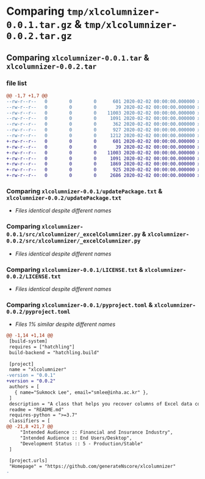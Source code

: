 # Comparing `tmp/xlcolumnizer-0.0.1.tar.gz` & `tmp/xlcolumnizer-0.0.2.tar.gz`

## Comparing `xlcolumnizer-0.0.1.tar` & `xlcolumnizer-0.0.2.tar`

### file list

```diff
@@ -1,7 +1,7 @@
--rw-r--r--   0        0        0      601 2020-02-02 00:00:00.000000 xlcolumnizer-0.0.1/updatePackage.txt
--rw-r--r--   0        0        0       39 2020-02-02 00:00:00.000000 xlcolumnizer-0.0.1/src/xlcolumnizer/__init__.py
--rw-r--r--   0        0        0    11003 2020-02-02 00:00:00.000000 xlcolumnizer-0.0.1/src/xlcolumnizer/_excelColumnizer.py
--rw-r--r--   0        0        0     1091 2020-02-02 00:00:00.000000 xlcolumnizer-0.0.1/LICENSE.txt
--rw-r--r--   0        0        0      362 2020-02-02 00:00:00.000000 xlcolumnizer-0.0.1/README.md
--rw-r--r--   0        0        0      927 2020-02-02 00:00:00.000000 xlcolumnizer-0.0.1/pyproject.toml
--rw-r--r--   0        0        0     1212 2020-02-02 00:00:00.000000 xlcolumnizer-0.0.1/PKG-INFO
+-rw-r--r--   0        0        0      601 2020-02-02 00:00:00.000000 xlcolumnizer-0.0.2/updatePackage.txt
+-rw-r--r--   0        0        0       39 2020-02-02 00:00:00.000000 xlcolumnizer-0.0.2/src/xlcolumnizer/__init__.py
+-rw-r--r--   0        0        0    11003 2020-02-02 00:00:00.000000 xlcolumnizer-0.0.2/src/xlcolumnizer/_excelColumnizer.py
+-rw-r--r--   0        0        0     1091 2020-02-02 00:00:00.000000 xlcolumnizer-0.0.2/LICENSE.txt
+-rw-r--r--   0        0        0     1869 2020-02-02 00:00:00.000000 xlcolumnizer-0.0.2/README.md
+-rw-r--r--   0        0        0      925 2020-02-02 00:00:00.000000 xlcolumnizer-0.0.2/pyproject.toml
+-rw-r--r--   0        0        0     2686 2020-02-02 00:00:00.000000 xlcolumnizer-0.0.2/PKG-INFO
```

### Comparing `xlcolumnizer-0.0.1/updatePackage.txt` & `xlcolumnizer-0.0.2/updatePackage.txt`

 * *Files identical despite different names*

### Comparing `xlcolumnizer-0.0.1/src/xlcolumnizer/_excelColumnizer.py` & `xlcolumnizer-0.0.2/src/xlcolumnizer/_excelColumnizer.py`

 * *Files identical despite different names*

### Comparing `xlcolumnizer-0.0.1/LICENSE.txt` & `xlcolumnizer-0.0.2/LICENSE.txt`

 * *Files identical despite different names*

### Comparing `xlcolumnizer-0.0.1/pyproject.toml` & `xlcolumnizer-0.0.2/pyproject.toml`

 * *Files 1% similar despite different names*

```diff
@@ -1,14 +1,14 @@
 [build-system]
 requires = ["hatchling"]
 build-backend = "hatchling.build"
 
 [project]
 name = "xlcolumnizer"
-version = "0.0.1"
+version = "0.0.2"
 authors = [
   { name="Sukmock Lee", email="smlee@inha.ac.kr" },
 ]
 description = "A class that helps you recover columns of Excel data converted from PDF files."
 readme = "README.md"
 requires-python = ">=3.7"
 classifiers = [
@@ -21,8 +21,7 @@
     "Intended Audience :: Financial and Insurance Industry",
     "Intended Audience :: End Users/Desktop",
     "Development Status :: 5 - Production/Stable"
 ]
 
 [project.urls]
 "Homepage" = "https://github.com/generateNscore/xlcolumnizer"
-
```

